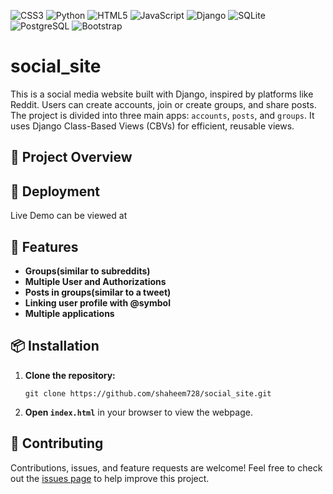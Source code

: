 ![CSS3](https://img.shields.io/badge/css3-%231572B6.svg?style=for-the-badge&logo=css3&logoColor=white) ![Python](https://img.shields.io/badge/python-3670A0?style=for-the-badge&logo=python&logoColor=ffdd54)  ![HTML5](https://img.shields.io/badge/html5-%23E34F26.svg?style=for-the-badge&logo=html5&logoColor=white) ![JavaScript](https://img.shields.io/badge/javascript-%23323330.svg?style=for-the-badge&logo=javascript&logoColor=%23F7DF1E) ![Django](https://img.shields.io/badge/django-%23092E20.svg?style=for-the-badge&logo=django&logoColor=white)  ![SQLite](https://img.shields.io/badge/sqlite-%2307405e.svg?style=for-the-badge&logo=sqlite&logoColor=white) ![PostgreSQL](https://img.shields.io/badge/postgresql-%23336791.svg?style=for-the-badge&logo=postgresql&logoColor=white)
![Bootstrap](https://img.shields.io/badge/bootstrap-%23563d7c.svg?style=for-the-badge&logo=bootstrap&logoColor=white)
# social_site
This is a social media website built with Django, inspired by platforms like Reddit. Users can create accounts, join or create groups, and share posts. The project is divided into three main apps: `accounts`, `posts`, and `groups`. It uses Django Class-Based Views (CBVs) for efficient, reusable views.
 <h2>🔗 Project Overview</h2>
 
  <ul>
  
  </ul>

  <h2>📸 Deployment</h2>
  <p>Live Demo can be viewed at</p>

  <h2>🚀 Features</h2>
  <ul>
    <li><strong>Groups(similar to subreddits)</strong></li>
    <li><strong>Multiple User and Authorizations</strong></li>
    <li><strong>Posts in groups(similar to a tweet)</strong></li>
    <li><strong>Linking user profile with @symbol</strong></li>
    <li><strong>Multiple applications</strong></li>
  </ul>
  <h2>📦 Installation</h2>
  <ol>
    <li><strong>Clone the repository:</strong></li>
    <pre><code>git clone https://github.com/shaheem728/social_site.git</code></pre>
    <li><strong>Open <code>index.html</code></strong> in your browser to view the webpage.</li>
  </ol>

  <h2>📝 Contributing</h2>
  <p>Contributions, issues, and feature requests are welcome! Feel free to check out the <a href="https://github.com/shaheem728/Chat.com/issues">issues page</a> to help improve this project.</p>
